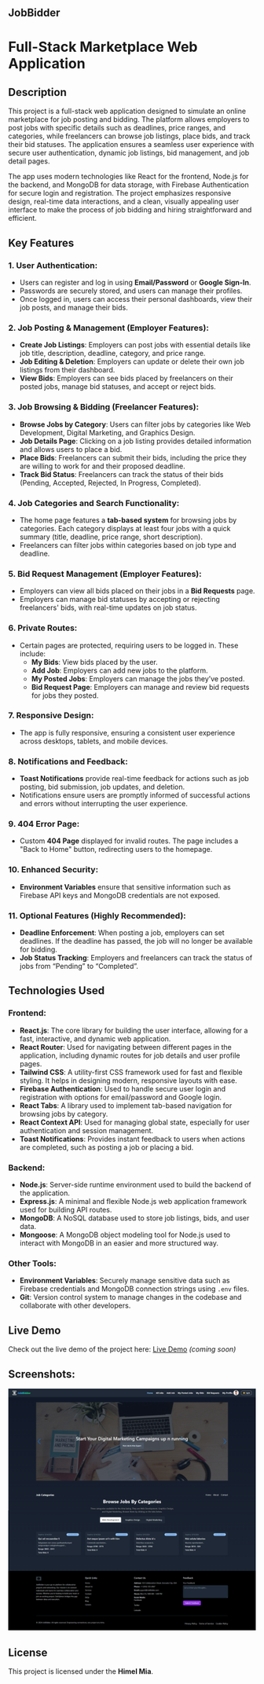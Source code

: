 ## JobBidder

# Full-Stack Marketplace Web Application

## Description

This project is a full-stack web application designed to simulate an online
marketplace for job posting and bidding. The platform allows employers to post
jobs with specific details such as deadlines, price ranges, and categories,
while freelancers can browse job listings, place bids, and track their bid
statuses. The application ensures a seamless user experience with secure user
authentication, dynamic job listings, bid management, and job detail pages.

The app uses modern technologies like React for the frontend, Node.js for the
backend, and MongoDB for data storage, with Firebase Authentication for secure
login and registration. The project emphasizes responsive design, real-time data
interactions, and a clean, visually appealing user interface to make the process
of job bidding and hiring straightforward and efficient.

## Key Features

### 1. **User Authentication:**

- Users can register and log in using **Email/Password** or **Google Sign-In**.
- Passwords are securely stored, and users can manage their profiles.
- Once logged in, users can access their personal dashboards, view their job
  posts, and manage their bids.

### 2. **Job Posting & Management (Employer Features):**

- **Create Job Listings**: Employers can post jobs with essential details like
  job title, description, deadline, category, and price range.
- **Job Editing & Deletion**: Employers can update or delete their own job
  listings from their dashboard.
- **View Bids**: Employers can see bids placed by freelancers on their posted
  jobs, manage bid statuses, and accept or reject bids.

### 3. **Job Browsing & Bidding (Freelancer Features):**

- **Browse Jobs by Category**: Users can filter jobs by categories like Web
  Development, Digital Marketing, and Graphics Design.
- **Job Details Page**: Clicking on a job listing provides detailed information
  and allows users to place a bid.
- **Place Bids**: Freelancers can submit their bids, including the price they
  are willing to work for and their proposed deadline.
- **Track Bid Status**: Freelancers can track the status of their bids (Pending,
  Accepted, Rejected, In Progress, Completed).

### 4. **Job Categories and Search Functionality:**

- The home page features a **tab-based system** for browsing jobs by categories.
  Each category displays at least four jobs with a quick summary (title,
  deadline, price range, short description).
- Freelancers can filter jobs within categories based on job type and deadline.

### 5. **Bid Request Management (Employer Features):**

- Employers can view all bids placed on their jobs in a **Bid Requests** page.
- Employers can manage bid statuses by accepting or rejecting freelancers' bids,
  with real-time updates on job status.

### 6. **Private Routes:**

- Certain pages are protected, requiring users to be logged in. These include:
  - **My Bids**: View bids placed by the user.
  - **Add Job**: Employers can add new jobs to the platform.
  - **My Posted Jobs**: Employers can manage the jobs they’ve posted.
  - **Bid Request Page**: Employers can manage and review bid requests for jobs
    they posted.

### 7. **Responsive Design:**

- The app is fully responsive, ensuring a consistent user experience across
  desktops, tablets, and mobile devices.

### 8. **Notifications and Feedback:**

- **Toast Notifications** provide real-time feedback for actions such as job
  posting, bid submission, job updates, and deletion.
- Notifications ensure users are promptly informed of successful actions and
  errors without interrupting the user experience.

### 9. **404 Error Page:**

- Custom **404 Page** displayed for invalid routes. The page includes a "Back to
  Home" button, redirecting users to the homepage.

### 10. **Enhanced Security:**

- **Environment Variables** ensure that sensitive information such as Firebase
  API keys and MongoDB credentials are not exposed.

### 11. **Optional Features (Highly Recommended):**

- **Deadline Enforcement**: When posting a job, employers can set deadlines. If
  the deadline has passed, the job will no longer be available for bidding.
- **Job Status Tracking**: Employers and freelancers can track the status of
  jobs from “Pending” to “Completed”.

## Technologies Used

### **Frontend:**

- **React.js**: The core library for building the user interface, allowing for a
  fast, interactive, and dynamic web application.
- **React Router**: Used for navigating between different pages in the
  application, including dynamic routes for job details and user profile pages.
- **Tailwind CSS**: A utility-first CSS framework used for fast and flexible
  styling. It helps in designing modern, responsive layouts with ease.
- **Firebase Authentication**: Used to handle secure user login and registration
  with options for email/password and Google login.
- **React Tabs**: A library used to implement tab-based navigation for browsing
  jobs by category.
- **React Context API**: Used for managing global state, especially for user
  authentication and session management.
- **Toast Notifications**: Provides instant feedback to users when actions are
  completed, such as posting a job or placing a bid.

### **Backend:**

- **Node.js**: Server-side runtime environment used to build the backend of the
  application.
- **Express.js**: A minimal and flexible Node.js web application framework used
  for building API routes.
- **MongoDB**: A NoSQL database used to store job listings, bids, and user data.
- **Mongoose**: A MongoDB object modeling tool for Node.js used to interact with
  MongoDB in an easier and more structured way.

### **Other Tools:**

- **Environment Variables**: Securely manage sensitive data such as Firebase
  credentials and MongoDB connection strings using `.env` files.
- **Git**: Version control system to manage changes in the codebase and
  collaborate with other developers.

## Live Demo

Check out the live demo of the project here: [Live Demo](#) _(coming soon)_

## Screenshots:

![Screenshot 1](./client/public/Home.png)

## **License**

This project is licensed under the **Himel Mia**.